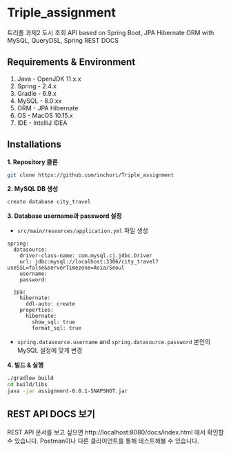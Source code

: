 # Triple_assignment

트리플 과제2 도시 조회 API based on Spring Boot, JPA Hibernate ORM with MySQL, QueryDSL, Spring REST DOCS

## Requirements & Environment
1. Java - OpenJDK 11.x.x
2. Spring - 2.4.x
3. Gradle - 6.9.x
4. MySQL - 8.0.xx
5. ORM - JPA Hibernate
6. OS - MacOS 10.15.x
7. IDE - IntelliJ IDEA

## Installations

**1. Repository 클론**
```bash
git clone https://github.com/inchori/Triple_assignment
```

**2. MySQL DB 생성**
```bash
create database city_travel
```

**3. Database username과 password 설정**
+ `src/main/resources/application.yml` 파일 생성
```
spring:
  datasource:
    driver-class-name: com.mysql.cj.jdbc.Driver
    url: jdbc:mysql://localhost:3306/city_travel?useSSL=false&serverTimezone=Asia/Seoul
    username: 
    password:

  jpa:
    hibernate:
      ddl-auto: create
    properties:
      hibernate:
        show_sql: true
        format_sql: true

```
+ `spring.datasource.username` and `spring.datasource.password` 본인의 MySQL 설정에 맞게 변경

**4. 빌드 & 실행**
```bash
./gradlew build
cd build/libs
java -jar assignment-0.0.1-SNAPSHOT.jar
```

## REST API DOCS 보기
REST API 문서를 보고 싶으면 http://localhost:8080/docs/index.html 에서 확인할 수 있습니다.
Postman이나 다른 클라이언트를 통해 테스트해볼 수 있습니다.
